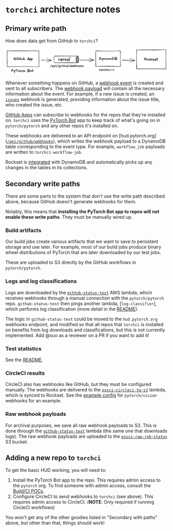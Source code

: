 # `torchci` architecture notes
## Primary write path
How does data get from GitHub to `torchci`?

![torchci write path](write-path.png)

Whenever something happens on GitHub, a [webhook event] is created and sent to
all subscribers. The [webhook payload] will contain all the necessary
information about the event. For example, if a new issue is created, an
[`issues`] webhook is generated, providing information about the issue title,
who created the issue, etc.

[GitHub Apps] can subscribe to webhooks for the repos that they're installed
on. `torchci` uses the [PyTorch Bot] app to keep track of what's going on in
`pytorch/pytorch` and any other repos it's installed on.

These webhooks are delivered to an API endpoint on [hud.pytorch.org]
([`/api/github/webhooks`]), which writes the webhook payload to a DynamoDB
table corresponding to the event type. For example, `workflow_job` payloads are
written to `torchci-workflow-job`.

Rockset is [integrated][dynamo] with DynamoDB and automatically picks up any
changes in the tables in its collections.

[webhook event]: https://docs.github.com/en/developers/webhooks-and-events/webhooks/about-webhooks
[webhook payload]: https://docs.github.com/en/developers/webhooks-and-events/webhooks/webhook-events-and-payloads
[`issues`]: https://docs.github.com/en/developers/webhooks-and-events/webhooks/webhook-events-and-payloads#issues
[GitHub Apps]: https://docs.github.com/en/developers/apps/getting-started-with-apps/about-apps
[PyTorch Bot]: https://github.com/apps/pytorch-bot
[`/api/github/webhooks`]: https://github.com/pytorch/test-infra/blob/main/torchci/pages/api/github/webhooks.ts
[dynamo]: https://rockset.com/docs/amazon-dynamodb/

## Secondary write paths
There are some parts to the system that don't use the write path described
above, because GitHub doesn't generate webhooks for them.

Notably, this means that **installing the PyTorch Bot app to repos will not
enable these write paths**. They must be manually wired up.

### Build artifacts
Our build jobs create various artifacts that we want to save to persistent
storage and use later. For example, most of our build jobs produce binary wheel
distributions of PyTorch that are later downloaded by our test jobs.

These are uploaded to S3 directly by the GitHub workflows in `pytorch/pytorch`.

### Logs and log classifications
Logs are downloaded by the [`github-status-test`] AWS lambda, which receives
webhooks through a manual connection with the `pytorch/pytorch` repo.
`github-status-test` then pings another lambda, [`log-classifier`], which
performs log classification (more detail in the [README]).

[README]: https://github.com/pytorch/test-infra/blob/main/aws/lambda/log-classifier/README.md

The logic in `github-status-test` could be moved to the `hud.pytorch.org`
webhooks endpoint, and modified so that all repos that `torchci` is installed
on benefits from log downloads and classifications, but this is not currently
implemented. Add @suo as a reviewer on a PR if you want to add it!

### Test statistics
See the [README](https://github.com/pytorch/pytorch/tree/master/tools/stats).

### CircleCI results
CircleCI also has webhooks like GitHub, but they must be configured manually.
The webhooks are delivered to the [`ossci-circleci-to-s3`] lambda, which is
synced to Rockset. See the [example config] for `pytorch/vision` webhooks for
an example.

[`ossci-circleci-to-s3`]: https://us-east-1.console.aws.amazon.com/lambda/home?region=us-east-1#/functions/ossci-circleci-to-s3?tab=code
[example config]: https://app.circleci.com/settings/project/github/pytorch/vision/webhooks/a5ae92ec-d523-4495-be2a-58ab80a255b9?return-to=https%3A%2F%2Fapp.circleci.com%2Fpipelines%2Fgithub%2Fpytorch%2Fvision


### Raw webhook payloads
For archival purposes, we save all raw webhook payloads to S3. This is done
through the [`github-status-test`] lambda (the same one that downloads logs).
The raw webhook payloads are uploaded to the [`ossci-raw-job-status`] S3 bucket.

[`github-status-test`]: https://us-east-1.console.aws.amazon.com/lambda/home?region=us-east-1#/functions/github-status-test?tab=code
[`ossci-raw-job-status`]: https://s3.console.aws.amazon.com/s3/buckets/ossci-raw-job-status?region=us-east-1&tab=overview

## Adding a new repo to `torchci`
To get the basic HUD working, you will need to:
1. Install the PyTorch Bot app to the repo. This requires admin access to the
   `pytorch` org. To find someone with admin access, consult the [Build/CI POCs].
2. Configure CircleCI to send webhooks to `torchci` (see above). This requires
   admin access to CircleCI. (**NOTE**: Only required if running CircleCI workflows)

You won't get any of the other goodies listed in "Secondary with paths" above,
but other than that, things should work!

[Build/CI POCs]: https://pytorch.org/docs/master/community/persons_of_interest.html#build-ci
